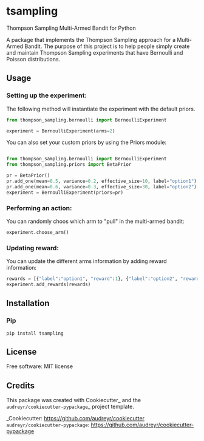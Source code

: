 # tsampling
Thompson Sampling Multi-Armed Bandit for Python

A package that implements the Thompson Sampling approach for a Multi-Armed Bandit.
The purpose of this project is to help people simply create and maintain Thompson Sampling experiments that have Bernoulli and Poisson distributions.

## Usage

### Setting up the experiment:

The following method will instantiate the experiment with the default priors.
```python
from thompson_sampling.bernoulli import BernoulliExperiment

experiment = BernoulliExperiment(arms=2)
```

You can also set your custom priors by using the Priors module:
```python

from thompson_sampling.bernoulli import BernoulliExperiment
from thompson_sampling.priors import BetaPrior

pr = BetaPrior()
pr.add_one(mean=0.5, variance=0.2, effective_size=10, label="option1")
pr.add_one(mean=0.6, variance=0.3, effective_size=30, label="option2")
experiment = BernoulliExperiment(priors=pr)
```

### Performing an action:
You can randomly choos which arm to "pull" in the multi-armed bandit:
```python
experiment.choose_arm()
```

### Updating reward:
You can update the different arms information by adding reward information:

```python
rewards = [{"label":"option1", "reward":1}, {"label":"option2", "reward":0}]
experiment.add_rewards(rewards)
```

## Installation

### Pip 
```
pip install tsampling
```

## License
 Free software: MIT license

## Credits

This package was created with Cookiecutter_ and the `audreyr/cookiecutter-pypackage`_ project template.

_Cookiecutter: https://github.com/audreyr/cookiecutter
`audreyr/cookiecutter-pypackage`: https://github.com/audreyr/cookiecutter-pypackage
